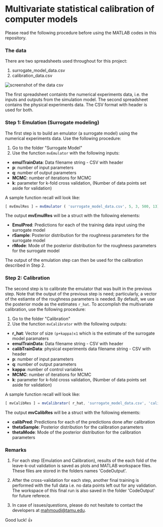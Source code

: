 # Multivariate statistical calibration of computer models

Please read the following procedure before using the MATLAB codes in this repository.

### The data

There are two spreadsheets used throughout for this project:

1. surrogate_model_data.csv
2. calibration_data.csv


![screenshot of the data csv](https://github.com/mahmoudi-tapia/MVcalibration/blob/master/SurrogateModel/surr_data_scr.JPG)

The first spreadsheet containts the numerical experiments data, i.e. the inputs and outputs from the simulation model. The second spreadsheet contains the physical experiments data. The CSV format with header is used for both.

### Step 1: Emulation (Surrogate modeling)

The first step is to build an emulator (a surrogate model) using the numerical experiments data. Use the following procedure:

1. Go to the folder "Surrogate Model"
2. Use the function `mvEmulator` with the following inputs:

* **emulTrainData**: 	Data filename string - CSV with header
* **p**: 		number of input parameters
* **q**:		number of output parameters
* **MCMC**: 	number of iterations for MCMC
* **k**: 		parameter for k-fold cross validation, (Number of data points set aside for validation) 

A sample function recall will look like:

```javascript
[ mvEmulRes ] = mvEmulator ( 'surrogate_model_data.csv', 5, 3, 500, 13);
```
The output **mvEmulRes** will be a struct with the following elements:

* **EmulPred**: 	Predictions for each of the training data input using the surrogate model
* **rSample**: 		Posterior distribution for the roughness parameters for the surrogate model
* **rMode**:		Mode of the posterior distribution for the roughness parameters for the surrogate model

The output of the emulation step can then be used for the calibration described in Step 2.

### Step 2: Calibration

The second step is to calibrate the emulator that was built in the previous step. Note that the output of the previous step is need; particularly, a vector of the estiamte of the roughness parameters is needed. By default, we use the posterior mode as the estimates `r_hat`. To accomplish the multivariate calibration, use the following procedure:

1. Go to the folder "Calibration"
2. Use the function `mvCalibrator` with the following outputs:

* **r_hat**:     Vector of size `(p+kappa)x1` which is the estimate of the surrogate model paramaters
*  **emulTrainData**: 	Data filename string - CSV with header
*  **calibTrainData**:     physical experiments data filename string - CSV with header
* **p**: 		number of input parameters
* **q**:		number of output parameters
* **kappa**:             number of control variables
* **MCMC**: 	number of iterations for MCMC
* **k**: 		parameter for k-fold cross validation, (Number of data points set aside for validation)

A sample function recall will look like:

```javascript
[ mvCalibRes ] = mvCalibrator( r_hat, 'surrogate_model_data.csv', 'calibration_data.csv', 5, 3, 2, 500, 4);
```
The output **mvCalibRes** will be a struct with the following elements:

* **calibPred**: 	Predictions for each of the predictions done after calibration
* **thetaSample**: 		Posterior distribution for the calibration parameters
* **thetaMode**:		Mode of the posterior distribution for the calibration parameters 

### Remarks

1. For each step (Emulation and Calibration), results of the each fold of the leave-k-out validation is saved as plots and MATLAB workspace files. These files are stored in the folders names 'CodeOutput'.

2. After the cross-validation for each step, another final training is performed with the full data i.e. no data points left out for any validation. The workspace of this final run is also saved in the folder 'CodeOutput' for future referece.

3. In case of issues/questions, please do not hesitate to contact the developers at mahmoudi@tamu.edu. 

 
Good luck! :+1:
